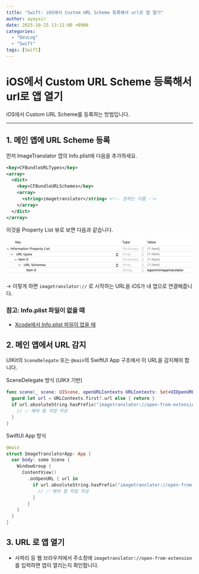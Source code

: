 ```yaml
---
title: "Swift: iOS에서 Custom URL Scheme 등록해서 url로 앱 열기"
author: ayaysir
date: 2025-10-25 13:11:00 +0900
categories: 
  - "DevLog"
  - "Swift"
tags: [Swift]
---
```


# iOS에서 Custom URL Scheme 등록해서 url로 앱 열기

iOS에서 Custom URL Scheme를 등록하는 방법입니다.

---

## 1. 메인 앱에 URL Scheme 등록

먼저 ImageTranslator 앱의 Info.plist에 다음을 추가하세요.

```xml
<key>CFBundleURLTypes</key>
<array>
  <dict>
    <key>CFBundleURLSchemes</key>
    <array>
      <string>imagetranslator</string> <!-- 원하는 이름 -->
    </array>
  </dict>
</array>
```

이것을 Property List 뷰로 보면 다음과 같습니다.

![Propety List View](/assets/img/DevLog/swift-propertylist-1.jpg)

→ 이렇게 하면 `imagetranslator://` 로 시작하는 URL을 iOS가 내 앱으로 연결해줍니다.

### 참고: Info.plist 파일이 없을 때
- [Xcode에서 Info.plist 파일이 없을 때](/posts/xcode-where-is-infoplist)


## 2. 메인 앱에서 URL 감지

UIKit의 `SceneDelegate` 또는 `@main`의 SwiftUI App 구조에서 이 URL을 감지해야 합니다.

SceneDelegate 방식 (UIKit 기반)

```swift
func scene(_ scene: UIScene, openURLContexts URLContexts: Set<UIOpenURLContext>) {
  guard let url = URLContexts.first?.url else { return }
  if url.absoluteString.hasPrefix("imagetranslator://open-from-extension") {
    // ✅ 해야 할 작업 작성
  }
}
```

SwiftUI App 방식

```swift
@main
struct ImageTranslatorApp: App {
  var body: some Scene {
    WindowGroup {
      ContentView()
        .onOpenURL { url in
          if url.absoluteString.hasPrefix("imagetranslator://open-from-extension") {
            // ✅ 해야 할 작업 작성
          }
        }
    }
  }
}
```

## 3. URL 로 앱 열기
- 사파리 등 웹 브라우저에서 주소창에 `imagetranslator://open-from-extension`를 입력하면 앱이 열리는지 확인합니다.


